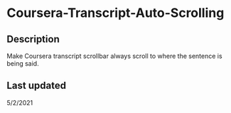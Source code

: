# Coursera-Transcript-Auto-Scrolling
## Description

Make Coursera transcript scrollbar always scroll to where the sentence is being said.

## Last updated

5/2/2021